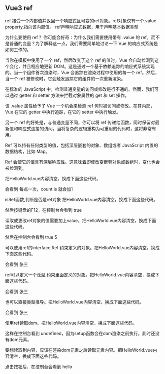 ## Vue3 ref
ref 接受一个内部值并返回一个响应式且可变的ref对象。ref对象仅有一个.value property,指向该内部值。
ref声明响应式数据，用于声明基本数据类型

为什么要使用 ref？​
你可能会好奇：为什么我们需要使用带有 .value 的 ref，而不是普通的变量？为了解释这一点，我们需要简单地讨论一下 Vue 的响应式系统是如何工作的。

当你在模板中使用了一个 ref，然后改变了这个 ref 的值时，Vue 会自动检测到这个变化，并且相应地更新 DOM。这是通过一个基于依赖追踪的响应式系统实现的。当一个组件首次渲染时，Vue 会追踪在渲染过程中使用的每一个 ref。然后，当一个 ref 被修改时，它会触发追踪它的组件的一次重新渲染。

在标准的 JavaScript 中，检测普通变量的访问或修改是行不通的。然而，我们可以通过 getter 和 setter 方法来拦截对象属性的 get 和 set 操作。

该 .value 属性给予了 Vue 一个机会来检测 ref 何时被访问或修改。在其内部，Vue 在它的 getter 中执行追踪，在它的 setter 中执行触发。

另一个 ref 的好处是，与普通变量不同，你可以将 ref 传递给函数，同时保留对最新值和响应式连接的访问。当将复杂的逻辑重构为可重用的代码时，这将非常有用。

Ref 可以持有任何类型的值，包括深层嵌套的对象、数组或者 JavaScript 内置的数据结构，比如 Map。

Ref 会使它的值具有深层响应性。这意味着即使改变嵌套对象或数组时，变化也会被检测到。



把HelloWorld.vue内容清空，换成下面这些代码。
<template>
  <button type="button" @click="count++">count is {{ count }}</button>
</template>

<script setup lang="ts">
import { ref } from 'vue'
const count = ref(0)
</script>
会看到 每点一次，count is 就会加1

isRef函数,判断是否是ref对象
把HelloWorld.vue内容清空，换成下面这些代码。
<template>
  <button type="button" @click="count++">count is {{ count }}</button>
</template>

<script setup lang="ts">
import { ref,isRef } from 'vue'
const count = ref(0)
console.log(isRef(count))
</script>
然后按键盘的F12，在控制台会看到
true


读取或更改ref对象的值需要加上value。把HelloWorld.vue内容清空，换成下面这些代码。
<template>
  <button type="button" @click="count++">count is {{ count }}</button>
</template>

<script setup lang="ts">
import { ref } from 'vue'
const count = ref(0)
count.value = 5
console.log(count.value)
</script>

然后在控制台会看到
true
5

可以使用ref的interface Ref 约束定义的对象。把HelloWorld.vue内容清空，换成下面这些代码。
<template>
  <span>{{Person.name}}</span>
</template>

<script setup lang="ts">
import { ref } from 'vue'
import type { Ref } from 'vue' 
// 定义一个类型
type P = {
  name: string
}
const Person:Ref<P> = ref({name: '张三'})
</script>
会看到 张三


ref可以定义一个泛型,约束里面定义的对象。把HelloWorld.vue内容清空，换成下面这些代码。
<template>
  <span>{{Person.name}}</span>
</template>

<script setup lang="ts">
import { ref } from 'vue'
// 定义一个类型
type P = {
  name: string
}
const Person = ref<P>({name: '张三'})
</script>
会看到 张三


也可以直接类型推导。把HelloWorld.vue内容清空，换成下面这些代码。
<template>
  <span>{{Person.name}}</span>
</template>

<script setup lang="ts">
import { ref } from 'vue'
const Person = ref({name: '张三'})
</script>
会看到 张三


使用ref读取dom。把HelloWorld.vue内容清空，换成下面这些代码。

<template>
  <span ref="spanhello">hello</span>
</template>

<script setup lang="ts">
import { ref } from 'vue'
// spanhello需要和html中的ref属性一致
const spanhello = ref<HTMLSpanElement>()
// 读取dom节点的innerText，问号代表可以为空
console.log(spanhello.value?.innerText)
</script>
这样在控制台看到 undefined，因为setup函数会在dom渲染之前执行。此时还没有dom元素。


要想读取到内容，应该在渲染dom元素之后读取元素内容。把HelloWorld.vue内容清空，换成下面这些代码。
<template>
  <span ref="spanhello">hello</span><br>
  <button @click="output">点击输出</button>
</template>

<script setup lang="ts">
import { ref } from 'vue'
// spanhello需要和html中的ref属性一致
const spanhello = ref<HTMLSpanElement>()
const output = ()=>{
  // 输出dom节点的innerText
  console.log(spanhello.value?.innerText)
}
</script>

点击按钮后，在控制台会看到 hello
